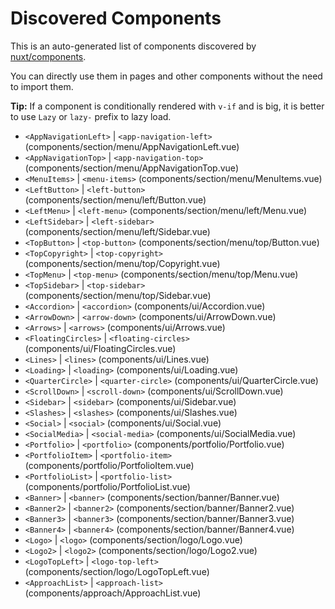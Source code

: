 # Discovered Components

This is an auto-generated list of components discovered by [nuxt/components](https://github.com/nuxt/components).

You can directly use them in pages and other components without the need to import them.

**Tip:** If a component is conditionally rendered with `v-if` and is big, it is better to use `Lazy` or `lazy-` prefix to lazy load.

- `<AppNavigationLeft>` | `<app-navigation-left>` (components/section/menu/AppNavigationLeft.vue)
- `<AppNavigationTop>` | `<app-navigation-top>` (components/section/menu/AppNavigationTop.vue)
- `<MenuItems>` | `<menu-items>` (components/section/menu/MenuItems.vue)
- `<LeftButton>` | `<left-button>` (components/section/menu/left/Button.vue)
- `<LeftMenu>` | `<left-menu>` (components/section/menu/left/Menu.vue)
- `<LeftSidebar>` | `<left-sidebar>` (components/section/menu/left/Sidebar.vue)
- `<TopButton>` | `<top-button>` (components/section/menu/top/Button.vue)
- `<TopCopyright>` | `<top-copyright>` (components/section/menu/top/Copyright.vue)
- `<TopMenu>` | `<top-menu>` (components/section/menu/top/Menu.vue)
- `<TopSidebar>` | `<top-sidebar>` (components/section/menu/top/Sidebar.vue)
- `<Accordion>` | `<accordion>` (components/ui/Accordion.vue)
- `<ArrowDown>` | `<arrow-down>` (components/ui/ArrowDown.vue)
- `<Arrows>` | `<arrows>` (components/ui/Arrows.vue)
- `<FloatingCircles>` | `<floating-circles>` (components/ui/FloatingCircles.vue)
- `<Lines>` | `<lines>` (components/ui/Lines.vue)
- `<Loading>` | `<loading>` (components/ui/Loading.vue)
- `<QuarterCircle>` | `<quarter-circle>` (components/ui/QuarterCircle.vue)
- `<ScrollDown>` | `<scroll-down>` (components/ui/ScrollDown.vue)
- `<Sidebar>` | `<sidebar>` (components/ui/Sidebar.vue)
- `<Slashes>` | `<slashes>` (components/ui/Slashes.vue)
- `<Social>` | `<social>` (components/ui/Social.vue)
- `<SocialMedia>` | `<social-media>` (components/ui/SocialMedia.vue)
- `<Portfolio>` | `<portfolio>` (components/portfolio/Portfolio.vue)
- `<PortfolioItem>` | `<portfolio-item>` (components/portfolio/PortfolioItem.vue)
- `<PortfolioList>` | `<portfolio-list>` (components/portfolio/PortfolioList.vue)
- `<Banner>` | `<banner>` (components/section/banner/Banner.vue)
- `<Banner2>` | `<banner2>` (components/section/banner/Banner2.vue)
- `<Banner3>` | `<banner3>` (components/section/banner/Banner3.vue)
- `<Banner4>` | `<banner4>` (components/section/banner/Banner4.vue)
- `<Logo>` | `<logo>` (components/section/logo/Logo.vue)
- `<Logo2>` | `<logo2>` (components/section/logo/Logo2.vue)
- `<LogoTopLeft>` | `<logo-top-left>` (components/section/logo/LogoTopLeft.vue)
- `<ApproachList>` | `<approach-list>` (components/approach/ApproachList.vue)
